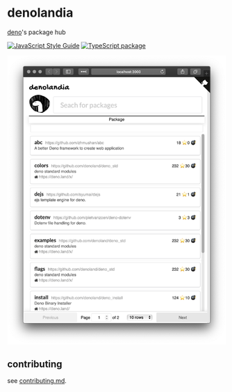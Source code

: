 # denolandia

[deno](https://deno.land)'s package hub

[![JavaScript Style Guide](https://img.shields.io/badge/code_style-standard-brightgreen.svg)](https://standardjs.com) [![TypeScript package](https://img.shields.io/badge/language-typescript-blue.svg)](https://www.typescriptlang.org)

![](./img/screenshot.png)

## contributing

see [contributing.md](./.github/contributing.md).
